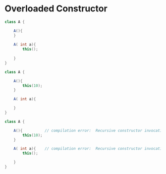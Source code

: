# Overloaded Constructor

```java
class A {

    A(){
    }
    
    A( int a){
        this();
        
    }
}
```

```java
class A {

    A(){
        this(10);
    }

    A( int a){

    }
}
```

```java
class A {

    A(){          // compilation error:  Recursive constructor invocation
        this(10);
    }

    A( int a){    // compilation error:  Recursive constructor invocation
        this();

    }
}
```

